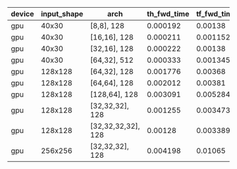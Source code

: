 device|input_shape|arch|th_fwd_time|tf_fwd_time|th_bprop_time|tf_bprop_time|tf/th_fwd_time|tf/th_bprop_time
---|---|---|---|---|---|---|---|---
gpu|40x30|[8,8], 128|0.000192|0.00138|0.000549|0.002861|7.187499999999999|5.211293260473588
gpu|40x30|[16,16], 128|0.000211|0.001152|0.000592|0.002839|5.459715639810427|4.795608108108108
gpu|40x30|[32,16], 128|0.000222|0.00138|0.000712|0.002657|6.216216216216216|3.731741573033708
gpu|40x30|[64,32], 512|0.000333|0.001345|0.001052|0.002734|4.039039039039039|2.5988593155893533
gpu|128x128|[64,32], 128|0.001776|0.00368|0.005551|0.009213|2.0720720720720722|1.659700954782922
gpu|128x128|[64,64], 128|0.002012|0.00381|0.006631|0.010018|1.8936381709741552|1.5107826873774697
gpu|128x128|[128,64], 128|0.003091|0.005284|0.010887|0.014455|1.7094791329666774|1.3277303205658124
gpu|128x128|[32,32,32], 128|0.001255|0.003473|0.003459|0.00724|2.7673306772908366|2.093090488580515
gpu|128x128|[32,32,32,32], 128|0.00128|0.003389|0.003604|0.007533|2.64765625|2.0901775804661487
gpu|256x256|[32,32,32], 128|0.004198|0.01065|0.011839|0.024008|2.53692234397332|2.0278739758425544
